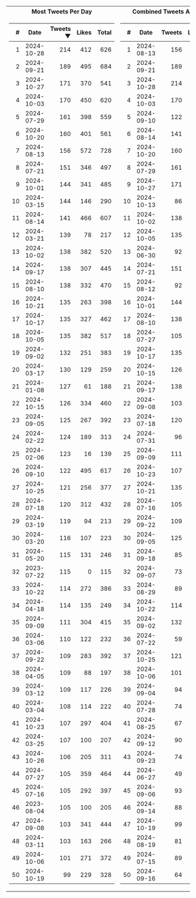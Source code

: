 <table>
<tr><th>Most Tweets Per Day</th><th>Combined Tweets And Likes</th></tr><tr><td>


|#|Date|Tweets ▼|Likes|Total|
|--:|--|--:|--:|--:|
|1|2024-10-28|214|412|626|
|2|2024-09-21|189|495|684|
|3|2024-10-27|171|370|541|
|4|2024-10-03|170|450|620|
|5|2024-07-29|161|398|559|
|6|2024-10-20|160|401|561|
|7|2024-08-13|156|572|728|
|8|2024-07-21|151|346|497|
|9|2024-10-01|144|341|485|
|10|2024-03-15|144|146|290|
|11|2024-08-14|141|466|607|
|12|2024-03-21|139|78|217|
|13|2024-10-02|138|382|520|
|14|2024-09-17|138|307|445|
|15|2024-08-10|138|332|470|
|16|2024-10-21|135|263|398|
|17|2024-10-17|135|327|462|
|18|2024-10-05|135|382|517|
|19|2024-09-02|132|251|383|
|20|2024-03-17|130|129|259|
|21|2024-01-08|127|61|188|
|22|2024-10-15|126|334|460|
|23|2024-09-05|125|267|392|
|24|2024-02-22|124|189|313|
|25|2024-02-06|123|16|139|
|26|2024-09-10|122|495|617|
|27|2024-10-25|121|256|377|
|28|2024-07-18|120|312|432|
|29|2024-03-19|119|94|213|
|30|2024-03-20|116|107|223|
|31|2024-05-20|115|131|246|
|32|2023-07-22|115|0|115|
|33|2024-10-22|114|272|386|
|34|2024-04-18|114|135|249|
|35|2024-09-09|111|304|415|
|36|2024-03-06|110|122|232|
|37|2024-09-22|109|283|392|
|38|2024-04-05|109|88|197|
|39|2024-03-12|109|117|226|
|40|2024-03-04|108|114|222|
|41|2024-10-23|107|297|404|
|42|2024-03-25|107|100|207|
|43|2024-10-26|106|205|311|
|44|2024-07-27|105|359|464|
|45|2024-07-16|105|292|397|
|46|2023-08-04|105|100|205|
|47|2024-09-08|103|341|444|
|48|2024-03-11|103|163|266|
|49|2024-10-06|101|271|372|
|50|2024-10-19|99|229|328|

</td><td>


|#|Date|Tweets|Likes|Total ▼|
|--:|--|--:|--:|--:|
|1|2024-08-13|156|572|728|
|2|2024-09-21|189|495|684|
|3|2024-10-28|214|412|626|
|4|2024-10-03|170|450|620|
|5|2024-09-10|122|495|617|
|6|2024-08-14|141|466|607|
|7|2024-10-20|160|401|561|
|8|2024-07-29|161|398|559|
|9|2024-10-27|171|370|541|
|10|2024-10-13|86|438|524|
|11|2024-10-02|138|382|520|
|12|2024-10-05|135|382|517|
|13|2024-06-30|92|413|505|
|14|2024-07-21|151|346|497|
|15|2024-08-12|92|404|496|
|16|2024-10-01|144|341|485|
|17|2024-08-10|138|332|470|
|18|2024-07-27|105|359|464|
|19|2024-10-17|135|327|462|
|20|2024-10-15|126|334|460|
|21|2024-09-17|138|307|445|
|22|2024-09-08|103|341|444|
|23|2024-07-18|120|312|432|
|24|2024-07-31|96|325|421|
|25|2024-09-09|111|304|415|
|26|2024-10-23|107|297|404|
|27|2024-10-21|135|263|398|
|28|2024-07-16|105|292|397|
|29|2024-09-22|109|283|392|
|30|2024-09-05|125|267|392|
|31|2024-09-18|85|305|390|
|32|2024-09-07|73|316|389|
|33|2024-08-29|89|299|388|
|34|2024-10-22|114|272|386|
|35|2024-09-02|132|251|383|
|36|2024-07-22|59|324|383|
|37|2024-10-25|121|256|377|
|38|2024-10-06|101|271|372|
|39|2024-09-04|94|270|364|
|40|2024-07-28|74|288|362|
|41|2024-08-25|67|294|361|
|42|2024-09-12|90|264|354|
|43|2024-09-23|74|273|347|
|44|2024-06-27|49|294|343|
|45|2024-09-06|93|249|342|
|46|2024-09-14|88|243|331|
|47|2024-10-19|99|229|328|
|48|2024-08-19|81|245|326|
|49|2024-07-15|89|237|326|
|50|2024-09-16|64|261|325|

</td><tr>
</table>

